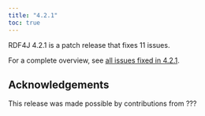 ```yaml
---
title: "4.2.1"
toc: true
---
```

RDF4J 4.2.1 is a patch release that fixes 11 issues.

For a complete overview, see [all issues fixed in 4.2.1](https://github.com/eclipse/rdf4j/milestone/88?closed=1).

## Acknowledgements

This release was made possible by contributions from ???
